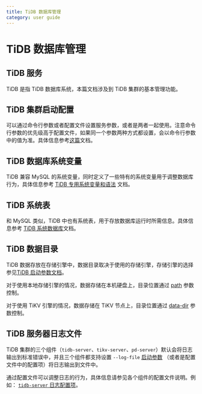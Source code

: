 ```yaml
---
title: TiDB 数据库管理
category: user guide
---
```


# TiDB 数据库管理

## TiDB 服务

TiDB 是指 TiDB 数据库系统，本篇文档涉及到 TiDB 集群的基本管理功能。

## TiDB 集群启动配置

可以通过命令行参数或者配置文件设置服务参数，或者是两者一起使用。注意命令行参数的优先级高于配置文件，如果同一个参数两种方式都设置，会以命令行参数中的值为准。具体信息参考[这篇](server-command-option.md)文档。

## TiDB 数据库系统变量

TiDB 兼容 MySQL 的系统变量，同时定义了一些特有的系统变量用于调整数据库行为，具体信息参考 [TiDB 专用系统变量和语法](tidb-specific.md) 文档。

## TiDB 系统表

和 MySQL 类似，TiDB 中也有系统表，用于存放数据库运行时所需信息。具体信息参考 [TiDB 系统数据库](system-database.md)文档。


## TiDB 数据目录

TiDB 数据存放在存储引擎中，数据目录取决于使用的存储引擎，存储引擎的选择参见[TiDB 启动参数文档](https://github.com/pingcap/docs-cn/blob/master/op-guide/configuration.md#--store)。

对于使用本地存储引擎的情况，数据存储在本机硬盘上，目录位置通过 [path](https://github.com/pingcap/docs-cn/blob/master/op-guide/configuration.md#--path) 参数控制。

对于使用 TiKV 引擎的情况，数据存储在 TiKV 节点上，目录位置通过 [data-dir](https://github.com/pingcap/docs-cn/blob/master/op-guide/configuration.md#--data-dir-1) 参数控制。

## TiDB 服务器日志文件

TiDB 集群的三个组件（`tidb-server`、`tikv-server`、`pd-server`）默认会将日志输出到标准错误中，并且三个组件都支持设置 `--log-file` [启动参数](https://github.com/pingcap/docs-cn/blob/master/op-guide/configuration.md) （或者是配置文件中的配置项）将日志输出到文件中。

通过配置文件可以调整日志的行为，具体信息请参见各个组件的配置文件说明。例如： [`tidb-server` 日志配置项](https://github.com/pingcap/tidb/blob/master/config/config.toml.example#L46)。